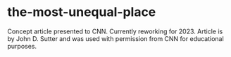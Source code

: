 # the-most-unequal-place
Concept article presented to CNN. Currently reworking for 2023. Article is by John D. Sutter and was used with permission from CNN for educational purposes.

